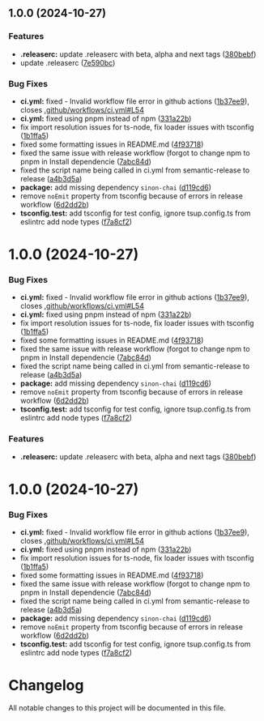 ## 1.0.0 (2024-10-27)


### Features

* **.releaserc:** update .releaserc with beta, alpha and next tags ([380bebf](https://github.com/shaiknoorullah/simple-observability/commit/380bebfd5f798bf2bd07e47c07066b1a7dbb331b))
* update .releaserc ([7e590bc](https://github.com/shaiknoorullah/simple-observability/commit/7e590bc33c2366b2eead0ecfe92b43bede6d7f68))


### Bug Fixes

* **ci.yml:** fixed - Invalid workflow file error in github actions ([1b37ee9](https://github.com/shaiknoorullah/simple-observability/commit/1b37ee9254207882b69727361c802843ea118525)), closes [.github/workflows/ci.yml#L54](https://github.com/.github/workflows/ci.yml/issues/L54)
* **ci.yml:** fixed using pnpm instead of npm ([331a22b](https://github.com/shaiknoorullah/simple-observability/commit/331a22bddfd05ed35245f3c7a9f2ac5e014d895d))
* fix import resolution issues for ts-node, fix loader issues with tsconfig ([1b1ffa5](https://github.com/shaiknoorullah/simple-observability/commit/1b1ffa532bbf2fe933813cc5240f013f0c7e1420))
* fixed some formatting issues in README.md ([4f93718](https://github.com/shaiknoorullah/simple-observability/commit/4f93718f69b2693d9641da4be6ef194bbe73bdcc))
* fixed the same issue with release workflow (forgot to change npm to pnpm in Install dependencie ([7abc84d](https://github.com/shaiknoorullah/simple-observability/commit/7abc84df72f310aac66bc133ec1ccf9ae3a13914))
* fixed the script name being called in ci.yml from semantic-release to release ([a4b3d5a](https://github.com/shaiknoorullah/simple-observability/commit/a4b3d5a9495c61969b63a81f9d2b20af4ef775dd))
* **package:** add missing dependency `sinon-chai` ([d119cd6](https://github.com/shaiknoorullah/simple-observability/commit/d119cd66b4e11d57c6c4876ae4f9fd96dd1530d3))
* remove `noEmit` property from tsconfig because of errors in release workflow ([6d2dd2b](https://github.com/shaiknoorullah/simple-observability/commit/6d2dd2b2cbaea4ff957f0b68dd127ec519b76921))
* **tsconfig.test:** add tsconfig for test config, ignore tsup.config.ts from eslintrc add node types ([f7a8cf2](https://github.com/shaiknoorullah/simple-observability/commit/f7a8cf2f2c2d12de9929e245498d5572cfd35719))

# 1.0.0 (2024-10-27)


### Bug Fixes

* **ci.yml:** fixed - Invalid workflow file error in github actions ([1b37ee9](https://github.com/shaiknoorullah/simple-observability/commit/1b37ee9254207882b69727361c802843ea118525)), closes [.github/workflows/ci.yml#L54](https://github.com/.github/workflows/ci.yml/issues/L54)
* **ci.yml:** fixed using pnpm instead of npm ([331a22b](https://github.com/shaiknoorullah/simple-observability/commit/331a22bddfd05ed35245f3c7a9f2ac5e014d895d))
* fix import resolution issues for ts-node, fix loader issues with tsconfig ([1b1ffa5](https://github.com/shaiknoorullah/simple-observability/commit/1b1ffa532bbf2fe933813cc5240f013f0c7e1420))
* fixed some formatting issues in README.md ([4f93718](https://github.com/shaiknoorullah/simple-observability/commit/4f93718f69b2693d9641da4be6ef194bbe73bdcc))
* fixed the same issue with release workflow (forgot to change npm to pnpm in Install dependencie ([7abc84d](https://github.com/shaiknoorullah/simple-observability/commit/7abc84df72f310aac66bc133ec1ccf9ae3a13914))
* fixed the script name being called in ci.yml from semantic-release to release ([a4b3d5a](https://github.com/shaiknoorullah/simple-observability/commit/a4b3d5a9495c61969b63a81f9d2b20af4ef775dd))
* **package:** add missing dependency `sinon-chai` ([d119cd6](https://github.com/shaiknoorullah/simple-observability/commit/d119cd66b4e11d57c6c4876ae4f9fd96dd1530d3))
* remove `noEmit` property from tsconfig because of errors in release workflow ([6d2dd2b](https://github.com/shaiknoorullah/simple-observability/commit/6d2dd2b2cbaea4ff957f0b68dd127ec519b76921))
* **tsconfig.test:** add tsconfig for test config, ignore tsup.config.ts from eslintrc add node types ([f7a8cf2](https://github.com/shaiknoorullah/simple-observability/commit/f7a8cf2f2c2d12de9929e245498d5572cfd35719))


### Features

* **.releaserc:** update .releaserc with beta, alpha and next tags ([380bebf](https://github.com/shaiknoorullah/simple-observability/commit/380bebfd5f798bf2bd07e47c07066b1a7dbb331b))

# 1.0.0 (2024-10-27)


### Bug Fixes

* **ci.yml:** fixed - Invalid workflow file error in github actions ([1b37ee9](https://github.com/shaiknoorullah/simple-observability/commit/1b37ee9254207882b69727361c802843ea118525)), closes [.github/workflows/ci.yml#L54](https://github.com/.github/workflows/ci.yml/issues/L54)
* **ci.yml:** fixed using pnpm instead of npm ([331a22b](https://github.com/shaiknoorullah/simple-observability/commit/331a22bddfd05ed35245f3c7a9f2ac5e014d895d))
* fix import resolution issues for ts-node, fix loader issues with tsconfig ([1b1ffa5](https://github.com/shaiknoorullah/simple-observability/commit/1b1ffa532bbf2fe933813cc5240f013f0c7e1420))
* fixed some formatting issues in README.md ([4f93718](https://github.com/shaiknoorullah/simple-observability/commit/4f93718f69b2693d9641da4be6ef194bbe73bdcc))
* fixed the same issue with release workflow (forgot to change npm to pnpm in Install dependencie ([7abc84d](https://github.com/shaiknoorullah/simple-observability/commit/7abc84df72f310aac66bc133ec1ccf9ae3a13914))
* fixed the script name being called in ci.yml from semantic-release to release ([a4b3d5a](https://github.com/shaiknoorullah/simple-observability/commit/a4b3d5a9495c61969b63a81f9d2b20af4ef775dd))
* **package:** add missing dependency `sinon-chai` ([d119cd6](https://github.com/shaiknoorullah/simple-observability/commit/d119cd66b4e11d57c6c4876ae4f9fd96dd1530d3))
* remove `noEmit` property from tsconfig because of errors in release workflow ([6d2dd2b](https://github.com/shaiknoorullah/simple-observability/commit/6d2dd2b2cbaea4ff957f0b68dd127ec519b76921))
* **tsconfig.test:** add tsconfig for test config, ignore tsup.config.ts from eslintrc add node types ([f7a8cf2](https://github.com/shaiknoorullah/simple-observability/commit/f7a8cf2f2c2d12de9929e245498d5572cfd35719))

# Changelog

All notable changes to this project will be documented in this file.
